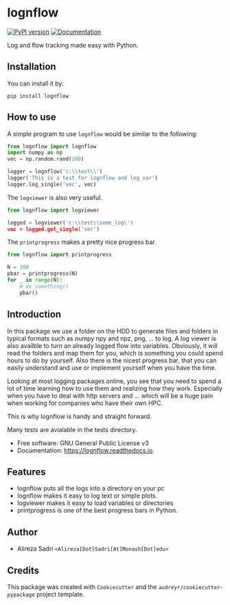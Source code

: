 # lognflow

[![PyPI version](https://badge.fury.io/py/lognflow.svg)](https://badge.fury.io/py/lognflow) [![Documentation](https://readthedocs.org/projects/lognflow/badge/?version=latest)](https://lognflow.readthedocs.io/en/latest/?version=latest)

Log and flow tracking made easy with Python.

## Installation
You can install it by:

```console
pip install lognflow
```
## How to use
A simple program to use ```lognflow``` would be similar to the following:

```python 
from lognflow import lognflow
import numpy as np
vec = np.random.rand(100)

logger = lognflow('c:\\test\\')
logger('This is a test for lognflow and log_var')
logger.log_single('vec', vec)
```

The ```logviewer``` is also very useful.

```python 
from lognflow import logviewer

logged = logviewer('c:\\test\\some_log\')
vec = logged.get_single('vec')
```

The ```printprogress``` makes a pretty nice progress bar.

```python 
from lognflow import printprogress

N = 100
pbar = printprogress(N)
for _ in range(N):
	# do_something()
	pbar()
```

## Introduction

In this package we use a folder on the HDD to generate files and folders in typical
formats such as numpy npy and npz, png, ... to log. A log viewer is also availble
to turn an already logged flow into variables. Obviously, it will read the folders 
and map them for you, which is something you could spend hours to do by yourself.
Also there is the nicest progress bar, that you can easily understand
and use or implement yourself when you have the time.

Looking at most logging packages online, you see that you need to spend a lot of time
learning how to use them and realizing how they work. Especially when you have to deal
with http servers and ... which will be a huge pain when working for companies
who have their own HPC. 

This is why lognflow is handy and straight forward.

Many tests are avialable in the tests directory.

* Free software: GNU General Public License v3
* Documentation: https://lognflow.readthedocs.io.

## Features

* lognflow puts all the logs into a directory on your pc
* lognflow makes it easy to log text or simple plots.
* logviewer makes it easy to load variables or directories
* printprogress is one of the best progress bars in Python.

## Author
* Alireza Sadri `<Alireza[Dot]Sadri[At]Monash[Dot]edu>`

## Credits
This package was created with `Cookiecutter` and the `audreyr/cookiecutter-pypackage` project template.